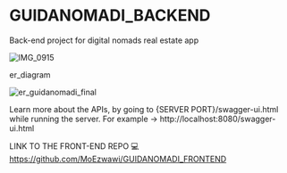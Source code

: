 # GUIDANOMADI_BACKEND
Back-end project for digital nomads real estate app

![IMG_0915](https://github.com/MoEzwawi/GUIDANOMADI_BACKEND/assets/142166624/df1e5e03-99fd-4519-b96a-8e965f8d1972)

er_diagram

![er_guidanomadi_final](https://github.com/MoEzwawi/GUIDANOMADI_BACKEND/assets/142166624/9d4e64c3-531d-44d1-94fb-b31a2a852565)

Learn more about the APIs, by going to {SERVER PORT}/swagger-ui.html while running the server.
For example ->  http://localhost:8080/swagger-ui.html

LINK TO THE FRONT-END REPO 💻
https://github.com/MoEzwawi/GUIDANOMADI_FRONTEND
